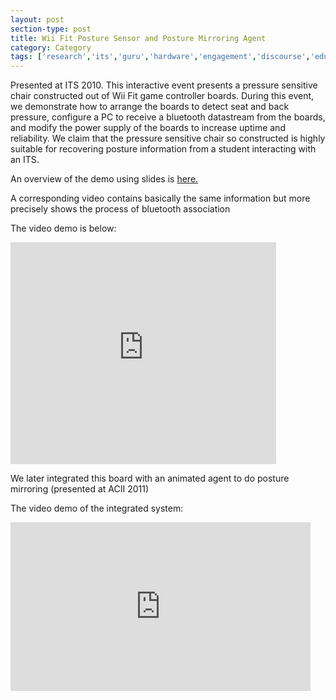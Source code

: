 ```yaml
---
layout: post
section-type: post
title: Wii Fit Posture Sensor and Posture Mirroring Agent
category: Category
tags: ['research','its','guru','hardware','engagement','discourse','education-research','agents','demo']
---
```

Presented at ITS 2010. This interactive event presents a pressure sensitive chair constructed out of Wii Fit game controller boards. During this event, we demonstrate how to arrange the boards to detect seat and back pressure, configure a PC to receive a bluetooth datastream from the boards, and modify the power supply of the boards to increase uptime and reliability. We claim that the pressure sensitive chair so constructed is highly suitable for recovering posture information from a student interacting with an ITS.

An overview of the demo using slides is [here.](https://blogs.memphis.edu/aolney/files/2019/10/wii_fit_its_demo.pdf)

A corresponding video contains basically the same information but more precisely shows the process of bluetooth association

The video demo is below:

<iframe width="425" height="355" src="https://www.youtube.com/embed/p13OsXMq-xw" frameborder="0" allowfullscreen></iframe>

We later integrated this board with an animated agent to do posture mirroring (presented at ACII 2011)

The video demo of the integrated system:

<iframe width="480" height="270" src="https://www.youtube.com/embed/IOR1_kxpID8" frameborder="0" allowfullscreen></iframe>


